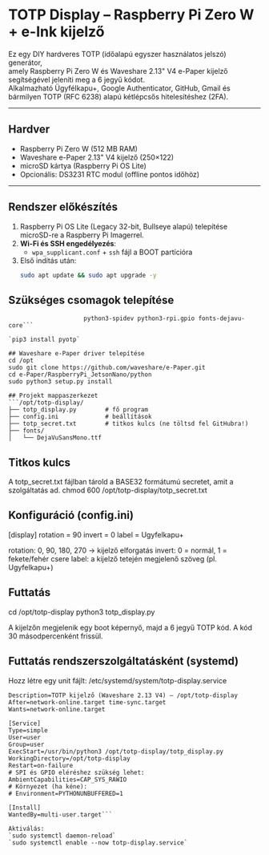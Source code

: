 # TOTP Display – Raspberry Pi Zero W + e-Ink kijelző

Ez egy DIY hardveres TOTP (időalapú egyszer használatos jelszó) generátor,  
amely Raspberry Pi Zero W és Waveshare 2.13" V4 e-Paper kijelző segítségével jeleníti meg a 6 jegyű kódot.  
Alkalmazható Ügyfélkapu+, Google Authenticator, GitHub, Gmail és bármilyen TOTP (RFC 6238) alapú kétlépcsős hitelesítéshez (2FA).

---

## Hardver
- Raspberry Pi Zero W (512 MB RAM)
- Waveshare e-Paper 2.13" V4 kijelző (250×122)
- microSD kártya (Raspberry Pi OS Lite)
- Opcionális: DS3231 RTC modul (offline pontos időhöz)

---

## Rendszer előkészítés

1. Raspberry Pi OS Lite (Legacy 32-bit, Bullseye alapú) telepítése microSD-re a Raspberry Pi Imagerrel.
2. **Wi-Fi és SSH engedélyezés**:  
   - `wpa_supplicant.conf` + `ssh` fájl a BOOT partícióra
3. Első indítás után:  
   ```bash
   sudo apt update && sudo apt upgrade -y

## Szükséges csomagok telepítése

```sudo apt install -y git python3 python3-pip python3-pil python3-numpy \
                     python3-spidev python3-rpi.gpio fonts-dejavu-core```

`pip3 install pyotp`

## Waveshare e-Paper driver telepítése
cd /opt
sudo git clone https://github.com/waveshare/e-Paper.git
cd e-Paper/RaspberryPi_JetsonNano/python
sudo python3 setup.py install

## Projekt mappaszerkezet
```/opt/totp-display/
├── totp_display.py        # fő program
├── config.ini             # beállítások
├── totp_secret.txt        # titkos kulcs (ne töltsd fel GitHubra!)
├── fonts/
│   └── DejaVuSansMono.ttf
```


## Titkos kulcs
A totp_secret.txt fájlban tárold a BASE32 formátumú secretet, amit a szolgáltatás ad.
chmod 600 /opt/totp-display/totp_secret.txt

## Konfiguráció (config.ini)
[display]
rotation = 90
invert = 0
label = Ugyfelkapu+

rotation: 0, 90, 180, 270 → kijelző elforgatás
invert: 0 = normál, 1 = fekete/fehér csere
label: a kijelző tetején megjelenő szöveg (pl. Ugyfelkapu+)

## Futtatás
cd /opt/totp-display
python3 totp_display.py

A kijelzőn megjelenik egy boot képernyő, majd a 6 jegyű TOTP kód.
A kód 30 másodpercenként frissül.

## Futtatás rendszerszolgáltatásként (systemd)
Hozz létre egy unit fájlt: /etc/systemd/system/totp-display.service

```[Unit]
Description=TOTP kijelző (Waveshare 2.13 V4) – /opt/totp-display
After=network-online.target time-sync.target
Wants=network-online.target

[Service]
Type=simple
User=user
Group=user
ExecStart=/usr/bin/python3 /opt/totp-display/totp_display.py
WorkingDirectory=/opt/totp-display
Restart=on-failure
# SPI és GPIO eléréshez szükség lehet:
AmbientCapabilities=CAP_SYS_RAWIO
# Környezet (ha kéne):
# Environment=PYTHONUNBUFFERED=1

[Install]
WantedBy=multi-user.target```

Aktiválás:
`sudo systemctl daemon-reload`
`sudo systemctl enable --now totp-display.service`
